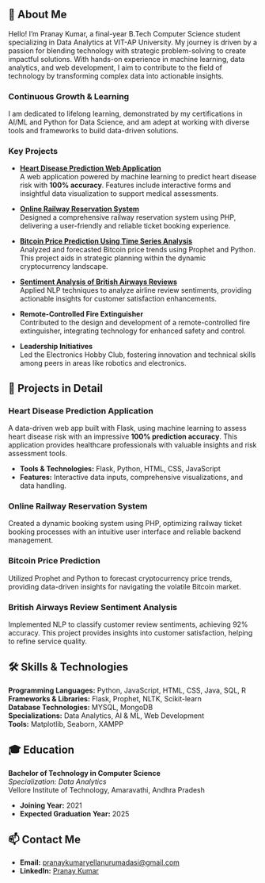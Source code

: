 ## 🚀 About Me
Hello! I’m Pranay Kumar, a final-year B.Tech Computer Science student specializing in Data Analytics at VIT-AP University. My journey is driven by a passion for blending technology with strategic problem-solving to create impactful solutions. With hands-on experience in machine learning, data analytics, and web development, I aim to contribute to the field of technology by transforming complex data into actionable insights.

### Continuous Growth & Learning
I am dedicated to lifelong learning, demonstrated by my certifications in AI/ML and Python for Data Science, and am adept at working with diverse tools and frameworks to build data-driven solutions.

### Key Projects
- **[Heart Disease Prediction Web Application](https://github.com/Pranaykumar30/A-Comparative-Study-of-Heart-Disease-Prediction-Using-Machine-Learning-Algorithms.git)**  
  A web application powered by machine learning to predict heart disease risk with **100% accuracy**. Features include interactive forms and insightful data visualization to support medical assessments.

- **[Online Railway Reservation System](https://github.com/Pranaykumar30/Online-Railway-Reservation-System.git)**  
  Designed a comprehensive railway reservation system using PHP, delivering a user-friendly and reliable ticket booking experience.

- **[Bitcoin Price Prediction Using Time Series Analysis](https://github.com/Pranaykumar30/Time-Series-Analysis-for-Bitcoin-Price-Prediction-using-Prophet.git)**  
  Analyzed and forecasted Bitcoin price trends using Prophet and Python. This project aids in strategic planning within the dynamic cryptocurrency landscape.

- **[Sentiment Analysis of British Airways Reviews](https://github.com/Pranaykumar30/British-Airways-Review-analysis.git)**  
  Applied NLP techniques to analyze airline review sentiments, providing actionable insights for customer satisfaction enhancements.

- **Remote-Controlled Fire Extinguisher**  
  Contributed to the design and development of a remote-controlled fire extinguisher, integrating technology for enhanced safety and control.

- **Leadership Initiatives**  
  Led the Electronics Hobby Club, fostering innovation and technical skills among peers in areas like robotics and electronics.

## 💼 Projects in Detail

### Heart Disease Prediction Application
A data-driven web app built with Flask, using machine learning to assess heart disease risk with an impressive **100% prediction accuracy**. This application provides healthcare professionals with valuable insights and risk assessment tools.

- **Tools & Technologies:** Flask, Python, HTML, CSS, JavaScript
- **Features:** Interactive data inputs, comprehensive visualizations, and data handling.

### Online Railway Reservation System
Created a dynamic booking system using PHP, optimizing railway ticket booking processes with an intuitive user interface and reliable backend management.

### Bitcoin Price Prediction
Utilized Prophet and Python to forecast cryptocurrency price trends, providing data-driven insights for navigating the volatile Bitcoin market.

### British Airways Review Sentiment Analysis
Implemented NLP to classify customer review sentiments, achieving 92% accuracy. This project provides insights into customer satisfaction, helping to refine service quality.

## 🛠️ Skills & Technologies

**Programming Languages:** Python, JavaScript, HTML, CSS, Java, SQL, R  
**Frameworks & Libraries:** Flask, Prophet, NLTK, Scikit-learn  
**Database Technologies:** MYSQL, MongoDB  
**Specializations:** Data Analytics, AI & ML, Web Development  
**Tools:** Matplotlib, Seaborn, XAMPP  

## 🎓 Education

**Bachelor of Technology in Computer Science**  
*Specialization: Data Analytics*  
Vellore Institute of Technology, Amaravathi, Andhra Pradesh  
- **Joining Year:** 2021  
- **Expected Graduation Year:** 2025

## 📫 Contact Me

- **Email:** pranaykumaryellanurumadasi@gmail.com  
- **LinkedIn:** [Pranay Kumar](https://www.linkedin.com//in/yellanurumadasipranaykumar)
